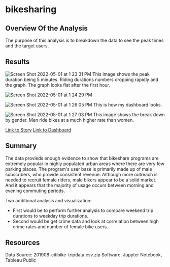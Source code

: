 # bikesharing

## Overview Of the Analysis

The purpose of this analysis is to breakdown the data to see the peak times and the target users. 

## Results

![Screen Shot 2022-05-01 at 1 23 31 PM](https://user-images.githubusercontent.com/93291994/166157090-ed2baf4c-6f7f-4f80-a350-93fbb4276860.png)
This image shows the peak duration being 5 minutes. Riding durations numbers dropping rapidly and the graph. The graph looks flat after the first hour. 

![Screen Shot 2022-05-01 at 1 24 29 PM](https://user-images.githubusercontent.com/93291994/166157123-ae9846f3-cf6c-4c69-b7a5-a601bbc074f9.png)

![Screen Shot 2022-05-01 at 1 26 05 PM](https://user-images.githubusercontent.com/93291994/166157158-84de0037-454a-49f6-ac9f-1cccd53f3a66.png)
This is how my dashboard looks.

![Screen Shot 2022-05-01 at 1 27 03 PM](https://user-images.githubusercontent.com/93291994/166157191-74b1253b-166f-4f2a-9ea6-b990fbbab405.png)
This image shows the break down by gender. Men ride bikes at a much higher rate than women.

[Link to Story](https://public.tableau.com/app/profile/prachi.patel1397/viz/NYCStory_16514254358950/NYCStory)
[Link to Dashboard](https://public.tableau.com/app/profile/prachi.patel1397/viz/NYCDashboard_16514255328410/NYCDashboard)

## Summary

The data provieds enough evidence to show that bikeshare programs are extremely popular in highly populated urban areas where there are very few parking places.  The program's user base is primarily made up of male subscribers, who provide consistent revenue. Although more outreach is needed to recruit female riders, male bikers appear to be a solid market. And it appears that the majority of usage occurs between morning and evening commuting periods.

Two additional analysis and visualization:
- First would be to perform further analysis to compare weekend trip durations to weekday trip durations.
- Second would be get crime data and look at correlation between high crime rates and number of female bike users.

## Resources
Data Source: 201908-citibike-tripdata.csv.zip
Software: Jupyter Notebook, Tableau Public
